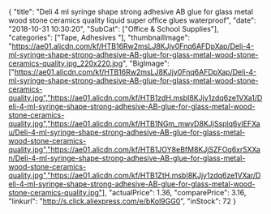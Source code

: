 {
	"title": "Deli 4 ml syringe shape strong adhesive AB glue for glass metal wood stone ceramics quality liquid super office glues waterproof",
	"date": "2018-10-31 10:30:20",
	"SubCat": ["Office & School Supplies"],
	"categories": ["Tape, Adhesives "],
	"thumbnailImage": "https://ae01.alicdn.com/kf/HTB16Rw2msLJ8KJjy0Fnq6AFDpXap/Deli-4-ml-syringe-shape-strong-adhesive-AB-glue-for-glass-metal-wood-stone-ceramics-quality.jpg_220x220.jpg",
	"BigImage": ["https://ae01.alicdn.com/kf/HTB16Rw2msLJ8KJjy0Fnq6AFDpXap/Deli-4-ml-syringe-shape-strong-adhesive-AB-glue-for-glass-metal-wood-stone-ceramics-quality.jpg","https://ae01.alicdn.com/kf/HTB1zdH.msbI8KJjy1zdq6ze1VXa1/Deli-4-ml-syringe-shape-strong-adhesive-AB-glue-for-glass-metal-wood-stone-ceramics-quality.jpg","https://ae01.alicdn.com/kf/HTB1NGm_mwvD8KJjSsplq6yIEFXau/Deli-4-ml-syringe-shape-strong-adhesive-AB-glue-for-glass-metal-wood-stone-ceramics-quality.jpg","https://ae01.alicdn.com/kf/HTB1JOY8eBfM8KJjSZFOq6xr5XXan/Deli-4-ml-syringe-shape-strong-adhesive-AB-glue-for-glass-metal-wood-stone-ceramics-quality.jpg","https://ae01.alicdn.com/kf/HTB1ZtH.msbI8KJjy1zdq6ze1VXar/Deli-4-ml-syringe-shape-strong-adhesive-AB-glue-for-glass-metal-wood-stone-ceramics-quality.jpg"],
	"actualPrice": 1.36,
	"comparePrice": 3.16,
	"linkurl": "http://s.click.aliexpress.com/e/bKol9GG0",
	"inStock": 72
}
